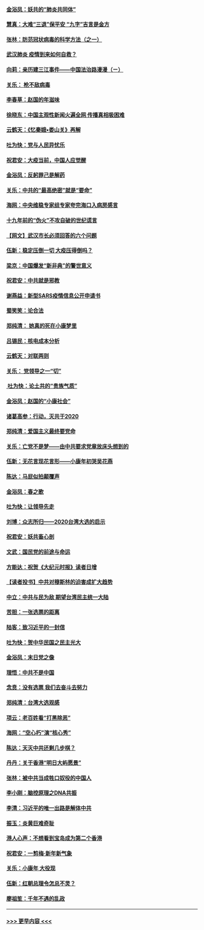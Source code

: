 #### [金浴凤：妖共的“肺炎共同体”](../pages/nsc993/n11829448.md?t=01291844) 
#### [慧真：大难“三退”保平安 “九字”吉言是金方](../pages/nsc993/n11829501.md?t=01291844) 
#### [张林：防范冠状病毒的科学方法（之一）](../pages/nsc993/n11828618.md?t=01291844) 
#### [武汉肺炎 疫情到来如何自救？](../pages/nsc993/n11827632.md?t=01291844) 
#### [向莉：亲历建三江事件——中国法治路漫漫（ㄧ）](../pages/nsc993/n11827190.md?t=01291844) 
#### [关乐： 枪不敌病毒](../pages/nsc993/n11826746.md?t=01291844) 
#### [李春草：赵国的年滋味](../pages/nsc993/n11826321.md?t=01291844) 
#### [徐晓东：中国主观性新闻火遍全网 传播真相极困难](../pages/nsc993/n11826508.md?t=01291844) 
#### [云鹤天：《忆秦娥▪娄山关》再解](../pages/nsc993/n11824682.md?t=01291844) 
#### [吐为快：党与人民异忧乐](../pages/nsc993/n11824660.md?t=01291844) 
#### [祝君安：大疫当前，中国人应觉醒](../pages/nsc993/n11821946.md?t=01291844) 
#### [金浴凤：反躬罪己是解药](../pages/nsc993/n11820280.md?t=01291844) 
#### [关乐：中共的“最高绝密”就是“要命”](../pages/nsc993/n11816946.md?t=01291844) 
#### [海网：中央维稳专家组专家夸完海口入病房感言](../pages/nsc993/n11815138.md?t=01291844) 
#### [十九年前的“伪火”不攻自破的世纪谎言](../pages/nsc993/n11813238.md?t=01291844) 
#### [【网文】武汉市长必须回答的六个问题](../pages/nsc993/n11813848.md?t=01291844) 
#### [伍新：稳定压倒一切 大疫压得倒吗？](../pages/nsc993/n11812634.md?t=01291844) 
#### [梁京：中国爆发“新非典”的警世意义](../pages/nsc993/n11812554.md?t=01291844) 
#### [祝君安：中共就是邪教](../pages/nsc993/n11812431.md?t=01291844) 
#### [谢燕益：新型SARS疫情信息公开申请书](../pages/nsc993/n11808840.md?t=01291844) 
#### [蜀笑笑：论合法](../pages/nsc993/n11808064.md?t=01291844) 
#### [郑纯清： 她真的死在小康梦里](../pages/nsc993/n11806623.md?t=01291844) 
#### [吕锡民：核电成本分析](../pages/nsc993/n11806284.md?t=01291844) 
#### [云鹤天：对联两则](../pages/nsc993/n11805957.md?t=01291844) 
#### [关乐： 党领导之一“切”](../pages/nsc993/n11804505.md?t=01291844) 
#### [ 吐为快：论土共的“贵族气质”](../pages/nsc993/n11804490.md?t=01291844) 
#### [金浴凤：赵国的“小康社会”](../pages/nsc993/n11804452.md?t=01291844) 
#### [诸葛高参：行动，灭共于2020](../pages/nsc993/n11804120.md?t=01291844) 
#### [郑纯清：爱国主义最终要党命](../pages/nsc993/n11802197.md?t=01291844) 
#### [关乐：亡党不是梦——由中共要求党章放床头想到的](../pages/nsc993/n11802156.md?t=01291844) 
#### [伍新：无花言现花言形——小康年初哭吴花燕](../pages/nsc993/n11800044.md?t=01291844) 
#### [陈达：马屁似拍颠覆声](../pages/nsc993/n11800010.md?t=01291844) 
#### [金浴凤：春之歌](../pages/nsc993/n11797687.md?t=01291844) 
#### [吐为快：让领导先走](../pages/nsc993/n11797512.md?t=01291844) 
#### [刘博：众志所归——2020台湾大选的启示](../pages/nsc993/n11796878.md?t=01291844) 
#### [祝君安：妖共畜心剖](../pages/nsc993/n11794273.md?t=01291844) 
#### [文武：国民党的前途与命运](../pages/nsc993/n11794198.md?t=01291844) 
#### [方能达：祝贺《大纪元时报》读者日增](../pages/nsc993/n11793807.md?t=01291844) 
#### [【读者投书】中共对穆斯林的迫害成扩大趋势](../pages/nsc993/n11791371.md?t=01291844) 
#### [中立：中共与民为敌 期望台湾民主统一大陆](../pages/nsc993/n11790392.md?t=01291844) 
#### [苦胆：一张选票的距离](../pages/nsc993/n11788914.md?t=01291844) 
#### [陆客：致习近平的一封信](../pages/nsc993/n11788867.md?t=01291844) 
#### [吐为快：贺中华民国之民主光大](../pages/nsc993/n11788618.md?t=01291844) 
#### [金浴凤：末日党之像](../pages/nsc993/n11787475.md?t=01291844) 
#### [理悟：中共不是中国](../pages/nsc993/n11787463.md?t=01291844) 
#### [念贲：没有选票  我们去奋斗去努力](../pages/nsc993/n11787398.md?t=01291844) 
#### [郑纯清：台湾大选观感](../pages/nsc993/n11786210.md?t=01291844) 
#### [项云：老百姓看“打黑除恶”](../pages/nsc993/n11785398.md?t=01291844) 
#### [海网：“空心朽”演“核心秀”](../pages/nsc993/n11783874.md?t=01291844) 
#### [陈达：天灭中共还剩几步棋？](../pages/nsc993/n11783719.md?t=01291844) 
#### [丹丹：关于香港“明日大屿愿景”](../pages/nsc993/n11783273.md?t=01291844) 
#### [张林：被中共当成牲口奴役的中国人](../pages/nsc993/n11782397.md?t=01291844) 
#### [李小刚：脑控原理之DNA共振](../pages/nsc993/n11780962.md?t=01291844) 
#### [李清：习近平的唯一出路是解体中共](../pages/nsc993/n11780866.md?t=01291844) 
#### [振玉：炎黄巨难奇耻](../pages/nsc993/n11779632.md?t=01291844) 
#### [港人心声：不想看到宝岛成为第二个香港](../pages/nsc993/n11778817.md?t=01291844) 
#### [祝君安：一剪梅‧新年新气象](../pages/nsc993/n11776340.md?t=01291844) 
#### [关乐：小康年 大役现](../pages/nsc993/n11774213.md?t=01291844) 
#### [伍新：红朝总理令怎总不灵？](../pages/nsc993/n11770813.md?t=01291844) 
#### [廖祖笙：千年不遇的乱政](../pages/nsc993/n11770373.md?t=01291844) 

----
#### [ >>> 更早内容 <<< ](../indexes/nsc993-earlier.md)
